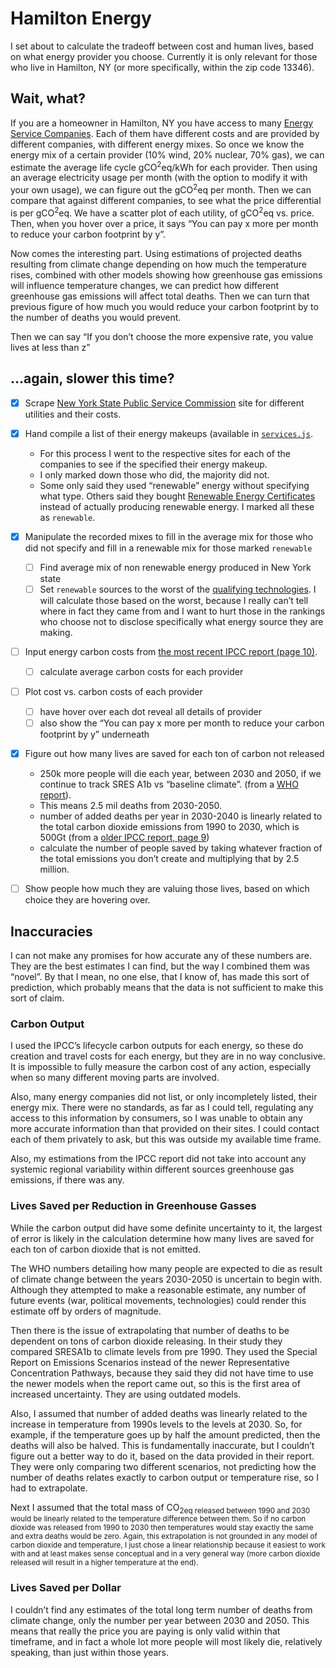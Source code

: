 # Hamilton Energy
I set about to calculate the tradeoff between cost and human lives, based on what energy provider you choose. Currently it is only relevant for those who live in Hamilton, NY (or more specifically, within the zip code 13346).

## Wait, what?
If you are a homeowner in Hamilton, NY you have access to many [Energy Service Companies](http://www.askpsc.com/askpsc/page/?PageAction=renderPageById&PageId=7f285010bbcba4320235157257b2dc82). Each of them have different costs and are provided by different companies, with different energy mixes. So once we know the energy mix of a certain provider (10% wind, 20% nuclear, 70% gas), we can estimate the average life cycle gCO<sup>2</sup>eq/kWh for each provider. Then using an average electricity usage per month (with the option to modify it with your own usage), we can figure out the gCO<sup>2</sup>eq per month. Then we can compare that against different companies, to see what the price differential is per gCO<sup>2</sup>eq. We have a scatter plot of each utility, of gCO<sup>2</sup>eq vs. price. Then, when you hover over a price, it says “You can pay x more per month to reduce your carbon footprint by y”.

Now comes the interesting part. Using estimations of projected deaths resulting from climate change depending on how much the 	temperature rises, combined with other models showing how greenhouse gas emissions will influence temperature changes, we can predict how different greenhouse gas emissions will affect total deaths. Then we can turn that previous figure of how much you would reduce your carbon footprint by to the number of deaths you would prevent.

Then we can say “If you don’t choose the more expensive rate, you value lives at less than z”

## …again, slower this time?
- [x] Scrape [New York State Public Service Commission](http://www.newyorkpowertochoose.com/) site for different utilities and their costs.
- [x] Hand compile a list of their energy makeups (available in [`services.js`](services.js:95-213).
	- For this process I went to the respective sites for each of the companies to see if the specified their energy makeup.
	- I only marked down those who did, the majority did not.
	- Some only said they used “renewable” energy without specifying what type. Others said they bought [Renewable Energy Certificates](http://en.wikipedia.org/wiki/Renewable_Energy_Certificate_(United_States)) instead of actually producing renewable energy. I marked all these as `renewable`.
- [x] Manipulate the recorded mixes to fill in the average mix for those who did not specify and fill in a renewable mix for those marked `renewable`
	- [ ] Find average mix of non renewable energy produced in New York state
	- [ ] Set `renewable` sources to the worst of the [qualifying technologies](http://en.wikipedia.org/wiki/Renewable_Energy_Certificate_(United_States)#Qualifying_technologies). I will calculate those based on the worst, because I really can’t tell where in fact they came from and I want to hurt those in the rankings who choose not to disclose specifically what energy source they are making.
- [ ] Input energy carbon costs from [the most recent IPCC report (page 10)](http://report.mitigation2014.org/drafts/final-draft-postplenary/ipcc_wg3_ar5_final-draft_postplenary_annex-iii.pdf).
	- [ ] calculate average carbon costs for each provider
- [ ] Plot cost vs. carbon costs of each provider
	- [ ] have hover over each dot reveal all details of provider
	- [ ] also show the “You can pay x more per month to reduce your carbon footprint by y” underneath
- [x] Figure out how many lives are saved for each ton of carbon not released
	- 250k more people will die each year, between 2030 and 2050, if we continue to track SRES A1b vs “baseline climate”. (from a [WHO report](http://apps.who.int/iris/bitstream/10665/134014/1/9789241507691_eng.pdf?ua=1)).
	- This means 2.5 mil deaths from 2030-2050.
	- number of added deaths per year in 2030-2040 is linearly related to the total carbon dioxide emissions from 1990 to 2030, which is 500Gt (from a [older IPCC report, page 9](https://www.ipcc.ch/pdf/special-reports/spm/sres-en.pdf))
	- calculate the number of people saved by taking whatever fraction of the total emissions you don’t create and multiplying that by 2.5 million.
- [ ] Show people how much they are valuing those lives, based on which choice they are hovering over.

	
## Inaccuracies
I can not make any promises for how accurate any of these numbers are. They are the best estimates I can find, but the way I combined them was “novel”. By that I mean, no one else, that I know of, has made this sort of prediction, which probably means that the data is not sufficient to make this sort of claim.

### Carbon Output
I used the IPCC’s lifecycle carbon outputs for each energy, so these do creation and travel costs for each energy, but they are in no way conclusive. It is impossible to fully measure the carbon cost of any action, especially when so many different moving parts are involved.

Also, many energy companies did not list, or only incompletely listed, their energy mix. There were no standards, as far as I could tell, regulating any access to this information by consumers, so I was unable to obtain any more accurate information than that provided on their sites. I could contact each of them privately to ask, but this was outside my available time frame.

Also, my estimations from the IPCC report did not take into account any systemic regional variability within different sources greenhouse gas emissions, if there was any.

### Lives Saved per Reduction in Greenhouse Gasses
While the carbon output did have some definite uncertainty to it, the largest of error is likely in the calculation determine how many lives are saved for each ton of carbon dioxide that is not emitted.

The WHO numbers detailing how many people are expected to die as result of climate change between the years 2030-2050 is uncertain to begin with. Although they attempted to make a reasonable estimate, any number of future events (war, political movements, technologies) could render this estimate off by orders of magnitude.

Then there is the issue of extrapolating that number of deaths to be dependent on tons of carbon dioxide releasing. In their study they compared SRESA1b to climate levels from pre 1990. They used the Special Report on Emissions Scenarios instead of the newer Representative Concentration Pathways, because they said they did not have time to use the newer models when the report came out, so this is the first area of increased uncertainty. They are using outdated models.

Also, I assumed that number of added deaths was linearly related to the increase in temperature from 1990s levels to the levels at 2030. So, for example, if the temperature goes up by half the amount predicted, then the deaths will also be halved. This is fundamentally inaccurate, but I couldn’t figure out a better way to do it, based on the data provided in their report. They were only comparing two different scenarios, not predicting how the number of deaths relates exactly to carbon output or temperature rise, so I had to extrapolate. 

Next I assumed that the total mass of CO<sub>2eq released between 1990 and 2030 would be linearly related to the temperature difference between them. So if no carbon dioxide was released from 1990 to 2030 then temperatures would stay exactly the same and extra deaths would be zero. Again, this extrapolation is not grounded in any model of carbon dioxide and temperature, I just chose a linear relationship because it easiest to work with and at least makes sense conceptual and in a very general way (more carbon dioxide released will result in a higher temperature at the end).

### Lives Saved per Dollar
I couldn’t find any estimates of the total long term number of deaths from climate change, only the number per year between 2030 and 2050. This means that really the price you are paying is only valid within that timeframe, and in fact a whole lot more people will most likely die, relatively speaking, than just within those years.

